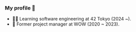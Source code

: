 ### My profile 🙂

- 👨‍💻 Learning software engineering at 42 Tokyo (2024 ~).
- 👾 Former project manager at WOW (2020 ~ 2023).

<!--
**kenrio/kenrio** is a ✨ _special_ ✨ repository because its `README.md` (this file) appears on your GitHub profile.

Here are some ideas to get you started:

- 🔭 I’m currently working on ...
- 🌱 I’m currently learning ...
- 👯 I’m looking to collaborate on ...
- 🤔 I’m looking for help with ...
- 💬 Ask me about ...
- 📫 How to reach me: ...
- 😄 Pronouns: ...
- ⚡ Fun fact: ...
-->
